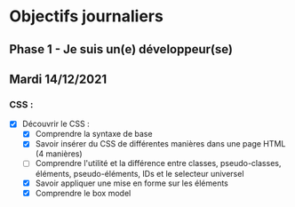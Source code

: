 # Objectifs journaliers

## Phase 1 - Je suis un(e) développeur(se)


## Mardi 14/12/2021


### CSS :

* [x] Découvrir le CSS :
  * [x] Comprendre la syntaxe de base
  * [X] Savoir insérer du CSS de différentes manières dans une page HTML (4 manières)
  * [ ] Comprendre l'utilité et la différence entre classes, pseudo-classes, éléments, pseudo-éléments,  IDs et le selecteur universel
  * [X] Savoir appliquer une mise en forme sur les éléments 
  * [X] Comprendre le box model
